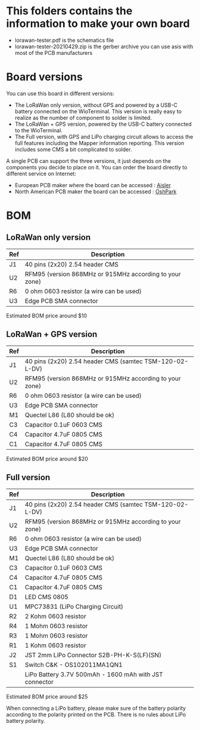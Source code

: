 # This folders contains the information to make your own board
- lorawan-tester.pdf is the schematics file
- lorawan-tester-20210429.zip is the gerber archive you can use asis with most of the PCB manufacturers

# Board versions

You can use this board in different versions:
* The LoRaWan only version, without GPS and powered by a USB-C battery connected on the WioTerminal. This version is really easy to realize as the number of component to solder is limited.
* The LoRaWan + GPS version, powered by the USB-C battery connected to the WioTerminal.
* The Full version, with GPS and LiPo charging circuit allows to access the full features including the Mapper information reporting. This version includes some CMS a bit complicated to solder.

A single PCB can support the three versions, it just depends on the components you decide to place on it.
You can order the board directly to different service on Internet:
- European PCB maker where the board can be accessed : [Aisler](https://aisler.net/p/MXYVQSVT)
- North American PCB maker the board can be accessed : [OshPark](https://oshpark.com/shared_projects/1TNqhC7U)

# BOM

## LoRaWan only version
|Ref| Description |
|---|-----------------------------------------------------------|
|J1 | 40 pins (2x20) 2.54 header CMS |
|U2 | RFM95 (version 868MHz or 915MHz according to your zone) |
|R6 | 0 ohm 0603 resistor (a wire can be used) |
|U3 | Edge PCB SMA connector |

Estimated BOM price around $10

## LoRaWan + GPS version 
|Ref| Description |
|---|-----------------------------------------------------------|
|J1 | 40 pins (2x20) 2.54 header CMS (samtec TSM-120-02-L-DV) |
|U2 | RFM95 (version 868MHz or 915MHz according to your zone) |
|R6 | 0 ohm 0603 resistor (a wire can be used) |
|U3 | Edge PCB SMA connector |
|M1 | Quectel L86 (L80 should be ok) |
|C3 | Capacitor 0.1uF 0603 CMS |
|C4 | Capacitor 4.7uF 0805 CMS |
|C1 | Capacitor 4.7uF 0805 CMS |

Estimated BOM price around $20 

## Full version 
|Ref| Description |
|---|-----------------------------------------------------------|
|J1 | 40 pins (2x20) 2.54 header CMS (samtec TSM-120-02-L-DV) |
|U2 | RFM95 (version 868MHz or 915MHz according to your zone) |
|R6 | 0 ohm 0603 resistor (a wire can be used) |
|U3 | Edge PCB SMA connector |
|M1 | Quectel L86 (L80 should be ok) |
|C3 | Capacitor 0.1uF 0603 CMS |
|C4 | Capacitor 4.7uF 0805 CMS |
|C1 | Capacitor 4.7uF 0805 CMS |
|D1 | LED CMS 0805 |
|U1 | MPC73831 (LiPo Charging Circuit) |
|R2 | 2 Kohm 0603 resistor |
|R4 | 1 Mohm 0603 resistor |
|R3 | 1 Mohm 0603 resistor |
|R1 | 1 Kohm 0603 resistor |
|J2 | JST 2mm LiPo Connector S2B-PH-K-S(LF)(SN)|
|S1 | Switch C&K - OS102011MA1QN1
|   | LiPo Battery 3.7V 500mAh - 1600 mAh with JST connector

Estimated BOM price around $25 

When connecting a LiPo battery, please make sure of the battery polarity according to the polarity printed on the PCB. There is no rules about LiPo battery polarity.

